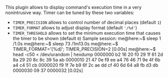 This plugin allows to display command's execution time in a very nonintrusive way.
Timer can be tuned by these two variables:
* `TIMER_PRECISION` allows to control number of decimal places (default `1`)
* `TIMER_FORMAT` allows to adjust display format (default `'/%d'`)
* `TIMER_THRESHOLD` allows to set the minimum execution time that causes the timer to be shown (default `0`)
Sample session:
    me@here:~$ sleep 1                                         /1.0s
    me@here:~$ sleep 73                                     /1m13.0s
    me@here:~$ TIMER_FORMAT='[%d]'; TIMER_PRECISION=2        [0.00s]
    me@here:~$ head -c50 < /dev/urandom | hexdump
    0000000 b2 16 20 f0 29 1f 61 2d 8a 29 20 8c 8c 39 5a ab
    0000010 21 47 0e f9 ee a4 76 46 71 9e 4f 6b a4 c4 51 cb
    0000020 f9 1f 7e b9 6f 2c ae dd cf 40 6d 64 a8 fb d3 db
    0000030 09 37
    0000032                                                  [0.02s]
